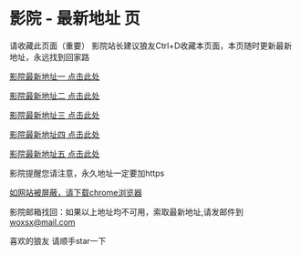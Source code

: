 # 影院 - 最新地址 页

请收藏此页面（重要）
影院站长建议狼友Ctrl+D收藏本页面，本页随时更新最新地址，永远找到回家路

[影院最新地址一 点击此处](https://t5gw.sbs/) 

[影院最新地址二 点击此处](https://5ggv.sbs/) 

[影院最新地址三 点击此处](https://5gme.sbs/) 

[影院最新地址四 点击此处](https://5ggv.sbs/) 

[影院最新地址五 点击此处](https://t5gw.sbs/) 

影院提醒您请注意，永久地址一定要加https

[如网站被屏蔽，请下载chrome浏览器](https://8xe23.com/chrome_93.0.4577.82.apk) 

影院邮箱找回：如果以上地址均不可用，索取最新地址,请发邮件到 woxsx@mail.com

喜欢的狼友 请顺手star一下
